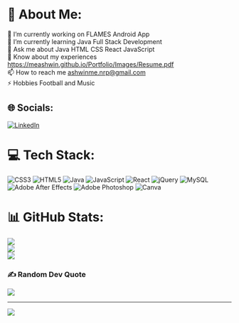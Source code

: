 # 💫 About Me:
🔭 I’m currently working on FLAMES Android App<br>🌱 I’m currently learning Java Full Stack Development<br>💬 Ask me about Java HTML CSS React JavaScript<br>📄 Know about my experiences https://meashwin.github.io/Portfolio/Images/Resume.pdf<br>📫 How to reach me ashwinme.nrp@gmail.com<br>⚡ Hobbies Football and Music


## 🌐 Socials:
 [![LinkedIn](https://img.shields.io/badge/LinkedIn-%230077B5.svg?logo=linkedin&logoColor=white)]([https://linkedin.com/in/ashwin-m-e](https://www.linkedin.com/in/amisha-a-shetty/)) 

# 💻 Tech Stack:
![CSS3](https://img.shields.io/badge/css3-%231572B6.svg?style=plastic&logo=css3&logoColor=white) ![HTML5](https://img.shields.io/badge/html5-%23E34F26.svg?style=plastic&logo=html5&logoColor=white) ![Java](https://img.shields.io/badge/java-%23ED8B00.svg?style=plastic&logo=java&logoColor=white) ![JavaScript](https://img.shields.io/badge/javascript-%23323330.svg?style=plastic&logo=javascript&logoColor=%23F7DF1E) ![React](https://img.shields.io/badge/react-%2320232a.svg?style=plastic&logo=react&logoColor=%2361DAFB) ![jQuery](https://img.shields.io/badge/jquery-%230769AD.svg?style=plastic&logo=jquery&logoColor=white) ![MySQL](https://img.shields.io/badge/mysql-%2300f.svg?style=plastic&logo=mysql&logoColor=white) ![Adobe After Effects](https://img.shields.io/badge/Adobe%20After%20Effects-9999FF.svg?style=plastic&logo=Adobe%20After%20Effects&logoColor=white) ![Adobe Photoshop](https://img.shields.io/badge/adobephotoshop-%2331A8FF.svg?style=plastic&logo=adobephotoshop&logoColor=white) ![Canva](https://img.shields.io/badge/Canva-%2300C4CC.svg?style=plastic&logo=Canva&logoColor=white)
# 📊 GitHub Stats:
![](https://github-readme-stats.vercel.app/api?username=meashwin&theme=nightowl&hide_border=false&include_all_commits=true&count_private=true)<br/>
![](https://github-readme-streak-stats.herokuapp.com/?user=meashwin&theme=nightowl&hide_border=false)<br/>
![](https://github-readme-stats.vercel.app/api/top-langs/?username=meashwin&theme=nightowl&hide_border=false&include_all_commits=true&count_private=true&layout=compact)

### ✍️ Random Dev Quote
![](https://quotes-github-readme.vercel.app/api?type=horizontal&theme=radical)

---
[![](https://visitcount.itsvg.in/api?id=meashwin&icon=0&color=0)](https://visitcount.itsvg.in)

<!-- Proudly created with GPRM ( https://gprm.itsvg.in ) -->
